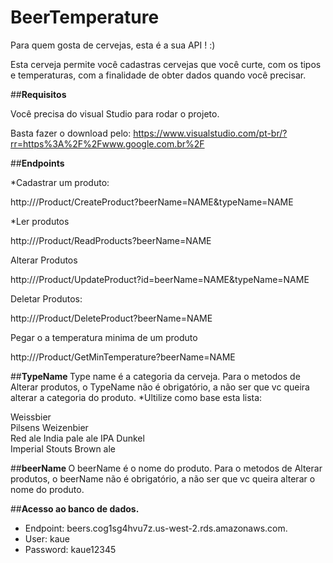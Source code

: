 # BeerTemperature

Para quem gosta de cervejas, esta é a sua API ! :)

Esta cerveja permite você cadastras cervejas que você curte, com os tipos e temperaturas, com a finalidade de obter dados quando você precisar.

##<b>Requisitos</b>

Você precisa do visual Studio para rodar o projeto.

Basta fazer o download pelo: https://www.visualstudio.com/pt-br/?rr=https%3A%2F%2Fwww.google.com.br%2F

##<b>Endpoints</b>
 
*Cadastrar um produto: 

http://<DOMAIN>/Product/CreateProduct?beerName=NAME&typeName=NAME
  
*Ler produtos  
  
http://<DOMAIN>/Product/ReadProducts?beerName=NAME
    
Alterar Produtos 
    
http://<DOMAIN>/Product/UpdateProduct?id=<ID>beerName=NAME&typeName=NAME

Deletar Produtos:

http://<DOMAIN>/Product/DeleteProduct?beerName=NAME

Pegar o a temperatura minima de um produto

http://<DOMAIN>/Product/GetMinTemperature?beerName=NAME

##<b>TypeName </b>
Type name é a categoria da cerveja. 
Para o metodos de Alterar produtos, o TypeName não é obrigatório, a não ser que vc queira alterar a categoria do produto.
*Ultilize como base esta lista:

Weissbier	
Pilsens	
Weizenbier	
Red ale	
India pale ale
IPA	
Dunkel	
Imperial Stouts	
Brown ale

##<b>beerName </b>
O beerName é o nome do produto. 
Para o metodos de Alterar produtos, o beerName não é obrigatório, a não ser que vc queira alterar o nome do produto.

##<b>Acesso ao banco de dados. </b>
* Endpoint: beers.cog1sg4hvu7z.us-west-2.rds.amazonaws.com.
* User: kaue
* Password: kaue12345



